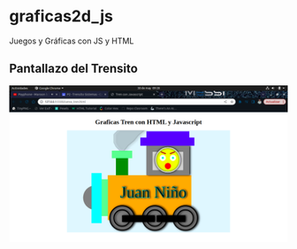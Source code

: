 # graficas2d_js
Juegos y Gráficas con JS y HTML

## Pantallazo del Trensito

![Tren](./img/tren.png "Tren")